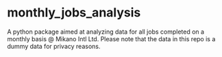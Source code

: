 # monthly_jobs_analysis
A python package aimed at analyzing data for all jobs completed on a monthly basis @ Mikano Intl Ltd. Please note that the data in this repo is a dummy data for privacy reasons.  

